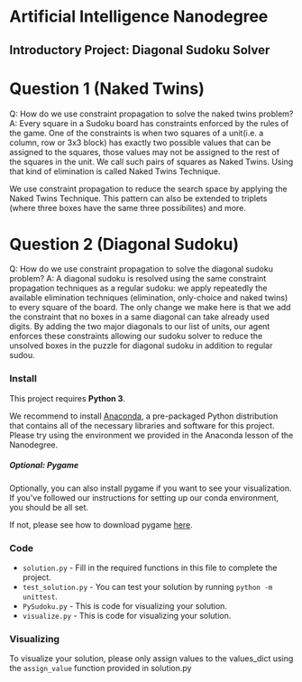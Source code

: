 # Artificial Intelligence Nanodegree
## Introductory Project: Diagonal Sudoku Solver

# Question 1 (Naked Twins)
Q: How do we use constraint propagation to solve the naked twins problem?
A: Every square in a Sudoku board has constraints enforced by the rules of the game. One of the constraints is when two squares of a unit(i.e. a column, row or 3x3 block) has exactly two possible values that can be assigned to the squares, those values may not be assigned to the rest of the squares in the unit. We call such pairs of squares as Naked Twins. Using that kind of elimination is called Naked Twins Technique.

We use constraint propagation to reduce the search space by applying the Naked Twins Technique. This pattern can also be extended to triplets (where three boxes have the same three possibilites) and more.

# Question 2 (Diagonal Sudoku)
Q: How do we use constraint propagation to solve the diagonal sudoku problem?
A: A diagonal sudoku is resolved using the same constraint propagation techniques as a regular sudoku: we apply repeatedly the available elimination techniques (elimination, only-choice and naked twins) to every square of the board. The only change we make here is that we add the constraint that no boxes in a same diagonal can take already used digits. By adding the two major diagonals to our list of units, our agent enforces these constraints allowing our sudoku solver to reduce the unsolved boxes in the puzzle for diagonal sudoku in addition to regular sudou.

### Install

This project requires **Python 3**.

We recommend to install [Anaconda](https://www.continuum.io/downloads), a pre-packaged Python distribution that contains all of the necessary libraries and software for this project.
Please try using the environment we provided in the Anaconda lesson of the Nanodegree.

##### Optional: Pygame

Optionally, you can also install pygame if you want to see your visualization. If you've followed our instructions for setting up our conda environment, you should be all set.

If not, please see how to download pygame [here](http://www.pygame.org/download.shtml).

### Code

* `solution.py` - Fill in the required functions in this file to complete the project.
* `test_solution.py` - You can test your solution by running `python -m unittest`.
* `PySudoku.py` - This is code for visualizing your solution.
* `visualize.py` - This is code for visualizing your solution.

### Visualizing

To visualize your solution, please only assign values to the values_dict using the `assign_value` function provided in solution.py
